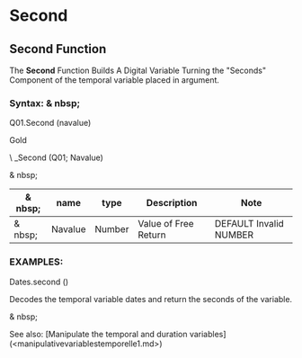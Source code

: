 # Second

## Second Function

The **Second** Function Builds A Digital Variable Turning the "Seconds" Component of the temporal variable placed in argument.

### Syntax: & nbsp;

Q01.Second (navalue)

Gold

\ _Second (Q01; Navalue)

& nbsp;

| & nbsp; | **name** | **type** | **Description** | **Note** |
| --- | --- | --- | --- | --- |
| & nbsp; | Navalue | Number | Value of Free Return | DEFAULT Invalid NUMBER |

### EXAMPLES:

Dates.second ()

Decodes the temporal variable dates and return the seconds of the variable.

& nbsp;

See also: [Manipulate the temporal and duration variables] (<manipulativevariablestemporelle1.md>)